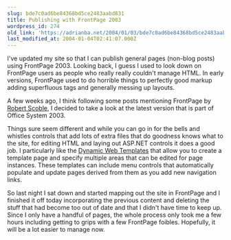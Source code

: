 ```yaml
---
slug: bde7c0ad6be84368bd5ce2483aabd831
title: Publishing with FrontPage 2003
wordpress_id: 274
old_link: 'https://adrianba.net/2004/01/03/bde7c0ad6be84368bd5ce2483aabd831/'
last_modified_at: 2004-01-04T02:41:07.000Z
---
```


I've updated my site so that I can publish general pages
(non-blog posts) using FrontPage 2003. Looking back, I guess I used
to look down on FrontPage users as people who really really
couldn't manage HTML. In early versions, FrontPage used to do
horrible things to perfectly good markup adding superfluous tags
and generally messing up layouts.

A few weeks ago, I think following some posts mentioning
FrontPage by [Robert
Scoble](http://radio.weblogs.com/0001011), I decided to take a look at the latest version that is
part of Office System 2003.

Things sure seem different and while you can go in for the bells
and whistles controls that add lots of extra files that do goodness
knows what to the site, for editing HTML and laying out ASP.NET
controls it does a good job. I particularly like the
[
Dynamic Web Templates](http://office.microsoft.com/assistance/preview.aspx?AssetID=HP030923211033&CTT=4&Origin=CH010504771033) that allow you to create a template page
and specify multiple areas that can be edited for page instances.
These templates can include menu controls that automatically
populate and update pages derived from them as you add new
navigation links.

So last night I sat down and started mapping out the site in
FrontPage and I finished it off today incorporating the previous
content and deleting the stuff that had become too out of date and
that I didn't have time to keep up. Since I only have a handful of
pages, the whole process only took me a few hours including getting
to grips with a few FrontPage foibles. Hopefully, it will be a lot
easier to manage now.
